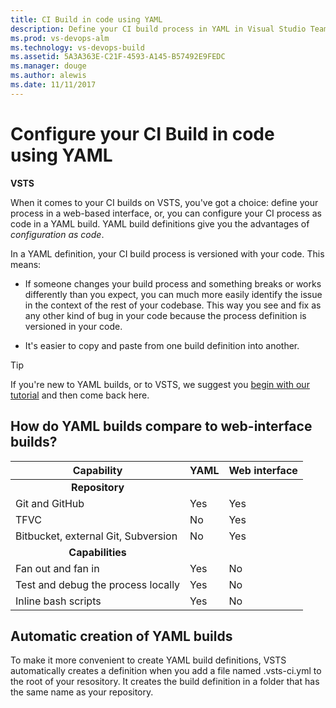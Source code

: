 ```yaml
---
title: CI Build in code using YAML
description: Define your CI build process in YAML in Visual Studio Team Services (VSTS) and Team Foundation Server (TFS)
ms.prod: vs-devops-alm
ms.technology: vs-devops-build
ms.assetid: 5A3A363E-C21F-4593-A145-B57492E9FEDC
ms.manager: douge
ms.author: alewis
ms.date: 11/11/2017
---
```


# Configure your CI Build in code using YAML

**VSTS**

When it comes to your CI builds on VSTS, you've got a choice: define your process in a web-based interface, or, you can configure your CI process as code in a YAML build. YAML build definitions give you the advantages of _configuration as code_. 

In a YAML definition, your CI build process is versioned with your code. This means: 

* If someone changes your build process and something breaks or works differently than you expect, you can much more easily identify the issue in the context of the rest of your codebase. This way you see and fix as any other kind of bug in your code because the process definition is versioned in your code.

* It's easier to copy and paste from one build definition into another.

> [!TIP]
> If you're new to YAML builds, or to VSTS, we suggest you [begin with our tutorial](build-yaml-get-started.md) and then come back here.

## How do YAML builds compare to web-interface builds?

[//]: # (TODO: review https://github.com/Microsoft/vsts-agent/blob/master/docs/preview/yamlgettingstarted-features.md with PM; brainstorm for other gaps)

|Capability|YAML|Web interface|
|-|-|-|
|<center>**Repository**</center>|
|Git and GitHub|Yes|Yes|
|TFVC|No|Yes|
|Bitbucket, external Git, Subversion|No|Yes|
|<center>**Capabilities**</center>|
|Fan out and fan in|Yes|No|
|Test and debug the process locally|Yes|No|
|Inline bash scripts|Yes|No|

## Automatic creation of YAML builds

[//]: # (TODO: on 11/12/17 test in OurAccount I found that it does not happen on import. correct? will this change? any other cases where it is or is not created automatically?)

[//]: # (TODO: if you've already got a build definition in place that's pointing to the file, then this doesn't happen)

[//]: # (TODO: change to "## Create a YAML build definition" with sequential steps)

To make it more convenient to create YAML build definitions, VSTS automatically creates a definition when you add a file named .vsts-ci.yml to the root of your resository. It creates the build definition in a folder that has the same name as your repository.